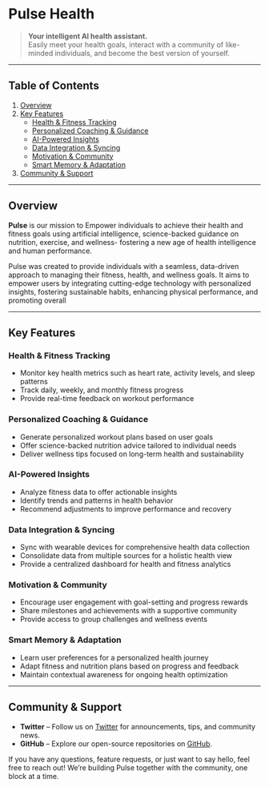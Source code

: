 # Pulse Health

> **Your intelligent AI health assistant.**  
> Easily meet your health goals, interact with a community of like-minded individuals, and become the best version of yourself.

---

## Table of Contents

1. [Overview](#overview)  
2. [Key Features](#key-features)  
   - [Health & Fitness Tracking](#health--fitness-tracking)  
   - [Personalized Coaching & Guidance](#personalized-coaching--guidance)  
   - [AI-Powered Insights](#ai-powered-insights)  
   - [Data Integration & Syncing](#data-integration--syncing)
   - [Motivation & Community](#motivation--community)
   - [Smart Memory & Adaptation](#smart-memory--adaptation)
3. [Community & Support](#community--support)  

---

## Overview

**Pulse** is our mission to Empower individuals to achieve
their health and fitness goals using artificial
intelligence, science-backed guidance on
nutrition, exercise, and wellness- fostering a
new age of health intelligence and human
performance.

Pulse was created to provide individuals with a
seamless, data-driven approach to managing their
fitness, health, and wellness goals. It aims to
empower users by integrating cutting-edge
technology with personalized insights,
fostering sustainable habits, enhancing
physical performance, and promoting overall

---

## Key Features

### Health & Fitness Tracking
- Monitor key health metrics such as heart rate, activity levels, and sleep patterns
- Track daily, weekly, and monthly fitness progress
- Provide real-time feedback on workout performance

### Personalized Coaching & Guidance
- Generate personalized workout plans based on user goals
- Offer science-backed nutrition advice tailored to individual needs
- Deliver wellness tips focused on long-term health and sustainability

### AI-Powered Insights
- Analyze fitness data to offer actionable insights
- Identify trends and patterns in health behavior
- Recommend adjustments to improve performance and recovery

### Data Integration & Syncing
- Sync with wearable devices for comprehensive health data collection
- Consolidate data from multiple sources for a holistic health view
- Provide a centralized dashboard for health and fitness analytics

### Motivation & Community
- Encourage user engagement with goal-setting and progress rewards
- Share milestones and achievements with a supportive community
- Provide access to group challenges and wellness events

### Smart Memory & Adaptation
- Learn user preferences for a personalized health journey
- Adapt fitness and nutrition plans based on progress and feedback
- Maintain contextual awareness for ongoing health optimization

---

## Community & Support

- **Twitter** – Follow us on [Twitter](https://x.com/Pulse) for announcements, tips, and community news.
- **GitHub** – Explore our open-source repositories on [GitHub](https://github.com/PulseHealthAI).  

If you have any questions, feature requests, or just want to say hello, feel free to reach out! We’re building Pulse together with the community, one block at a time.
